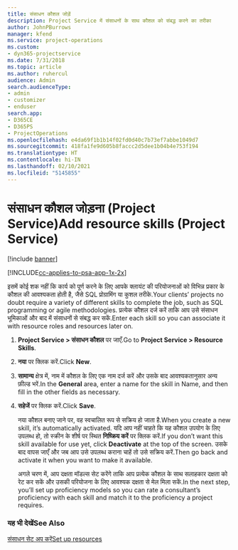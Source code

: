 ```yaml
---
title: संसाधन कौशल जोड़ें
description: Project Service में संसाधनों के साथ कौशल को संबद्ध करने का तरीका
author: JohnPBurrows
manager: kfend
ms.service: project-operations
ms.custom:
- dyn365-projectservice
ms.date: 7/31/2018
ms.topic: article
ms.author: ruhercul
audience: Admin
search.audienceType:
- admin
- customizer
- enduser
search.app:
- D365CE
- D365PS
- ProjectOperations
ms.openlocfilehash: e4da69f1b1b14f02fd0d40c7b73ef7abbe1049d7
ms.sourcegitcommit: 418fa1fe9d605b8faccc2d5dee1b04b4e753f194
ms.translationtype: HT
ms.contentlocale: hi-IN
ms.lasthandoff: 02/10/2021
ms.locfileid: "5145855"
---
```

# <a name="add-resource-skills-project-service"></a><span data-ttu-id="6284e-103">संसाधन कौशल जोड़ना (Project Service)</span><span class="sxs-lookup"><span data-stu-id="6284e-103">Add resource skills (Project Service)</span></span>

[!include [banner](../includes/psa-now-project-operations.md)]

[!INCLUDE[cc-applies-to-psa-app-1x-2x](../includes/cc-applies-to-psa-app-1x-2x.md)]

<span data-ttu-id="6284e-104">इसमें कोई शक नहीं कि कार्य को पूर्ण करने के लिए आपके क्लायंट की परियोजनाओं को विभिन्न प्रकार के कौशल की आवश्यकता होती है, जैसे SQL प्रोग्रामिंग या कुशल तरीके.</span><span class="sxs-lookup"><span data-stu-id="6284e-104">Your clients’ projects no doubt require a variety of different skills to complete the job, such as SQL programming or agile methodologies.</span></span> <span data-ttu-id="6284e-105">प्रत्येक कौशल दर्ज करें ताकि आप उसे संसाधन भूमिकाओं और बाद में संसाधनों से संबद्ध कर सकें.</span><span class="sxs-lookup"><span data-stu-id="6284e-105">Enter each skill so you can associate it with resource roles and resources later on.</span></span>  
  
1. <span data-ttu-id="6284e-106">**Project Service > संसाधन कौशल** पर जाएँ.</span><span class="sxs-lookup"><span data-stu-id="6284e-106">Go to **Project Service > Resource Skills**.</span></span>  
  
2. <span data-ttu-id="6284e-107">**नया** पर क्लिक करें.</span><span class="sxs-lookup"><span data-stu-id="6284e-107">Click **New**.</span></span>  
  
3. <span data-ttu-id="6284e-108">**सामान्य** क्षेत्र में, नाम में कौशल के लिए एक नाम दर्ज करें और उसके बाद आवश्यकतानुसार अन्य फ़ील्ड भरें.</span><span class="sxs-lookup"><span data-stu-id="6284e-108">In the **General** area, enter a name for the skill in Name, and then fill in the other fields as necessary.</span></span>  
  
4. <span data-ttu-id="6284e-109">**सहेजें** पर क्लिक करें.</span><span class="sxs-lookup"><span data-stu-id="6284e-109">Click **Save**.</span></span>  
  
   <span data-ttu-id="6284e-110">नया कौशल बनाए जाने पर, वह स्वचालित रूप से सक्रिय हो जाता है.</span><span class="sxs-lookup"><span data-stu-id="6284e-110">When you create a new skill, it’s automatically activated.</span></span> <span data-ttu-id="6284e-111">यदि आप नहीं चाहते कि यह कौशल उपयोग के लिए उपलब्ध हो, तो स्क्रीन के शीर्ष पर स्थित **निष्क्रिय करें** पर क्लिक करें.</span><span class="sxs-lookup"><span data-stu-id="6284e-111">If you don’t want this skill available for use yet, click **Deactivate** at the top of the screen.</span></span> <span data-ttu-id="6284e-112">उसके बाद वापस जाएँ और जब आप उसे उपलब्ध कराना चाहें तो उसे सक्रिय करें.</span><span class="sxs-lookup"><span data-stu-id="6284e-112">Then go back and activate it when you want to make it available.</span></span>  
  
   <span data-ttu-id="6284e-113">अगले चरण में, आप दक्षता मॉडल्स सेट करेंगे ताकि आप प्रत्येक कौशल के साथ सलाहकार दक्षता को रेट कर सकें और उसकी परियोजना के लिए आवश्यक दक्षता से मेल मिला सकें.</span><span class="sxs-lookup"><span data-stu-id="6284e-113">In the next step, you’ll set up proficiency models so you can rate a consultant’s proficiency with each skill and match it to the proficiency a project requires.</span></span>  
  
### <a name="see-also"></a><span data-ttu-id="6284e-114">यह भी देखें</span><span class="sxs-lookup"><span data-stu-id="6284e-114">See Also</span></span>  
 [<span data-ttu-id="6284e-115">संसाधन सेट अप करें</span><span class="sxs-lookup"><span data-stu-id="6284e-115">Set up resources</span></span>](../psa/set-up-resources.md)
